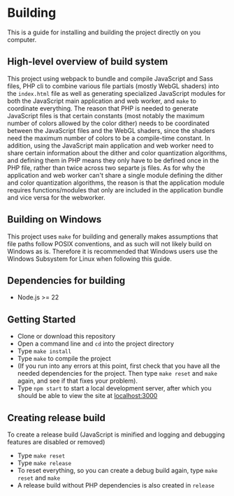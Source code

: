 # Building

This is a guide for installing and building the project directly on you computer.

## High-level overview of build system

This project using webpack to bundle and compile JavaScript and Sass files, PHP cli to combine various file partials (mostly WebGL shaders) into the `index.html` file as well as generating specialized JavaScript modules for both the JavaScript main application and web worker, and `make` to coordinate everything. The reason that PHP is needed to generate JavaScript files is that certain constants (most notably the maximum number of colors allowed by the color dither) needs to be coordinated between the JavaScript files and the WebGL shaders, since the shaders need the maximum number of colors to be a compile-time constant. In addition, using the JavaScript main application and web worker need to share certain information about the dither and color quantization algorithms, and defining them in PHP means they only have to be defined once in the PHP file, rather than twice across two separte js files. As for why the application and web worker can't share a single module defining the dither and color quantization algorithms, the reason is that the application module requires functions/modules that only are included in the application bundle and vice versa for the webworker. 

## Building on Windows

This project uses `make` for building and generally makes assumptions that file paths follow POSIX conventions, and as such will not likely build on Windows as is. Therefore it is recommended that Windows users use the Windows Subsystem for Linux when following this guide.

## Dependencies for building

* Node.js >= 22

## Getting Started

* Clone or download this repository
* Open a command line and `cd` into the project directory
* Type `make install`
* Type `make` to compile the project
* (If you run into any errors at this point, first check that you have all the needed dependencies for the project. Then type `make reset` and `make` again, and see if that fixes your problem).
* Type `npm start` to start a local development server, after which you should be able to view the site at [localhost:3000](http://localhost:3000)

## Creating release build

To create a release build (JavaScript is minified and logging and debugging features are disabled or removed)

* Type `make reset`
* Type `make release`
* To reset everything, so you can create a debug build again, type `make reset` and `make`
* A release build without PHP dependencies is also created in `release`
